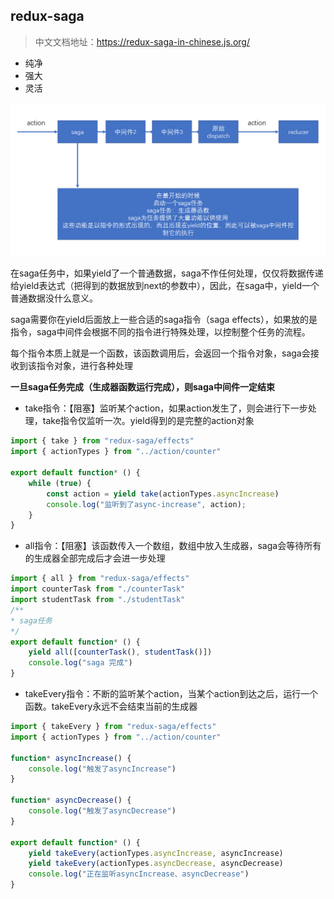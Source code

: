 ## redux-saga

> 中文文档地址：https://redux-saga-in-chinese.js.org/

- 纯净
- 强大
- 灵活

![](../images/2019-08-27-09-35-12.png)

在saga任务中，如果yield了一个普通数据，saga不作任何处理，仅仅将数据传递给yield表达式（把得到的数据放到next的参数中），因此，在saga中，yield一个普通数据没什么意义。

saga需要你在yield后面放上一些合适的saga指令（saga effects），如果放的是指令，saga中间件会根据不同的指令进行特殊处理，以控制整个任务的流程。

每个指令本质上就是一个函数，该函数调用后，会返回一个指令对象，saga会接收到该指令对象，进行各种处理

**一旦saga任务完成（生成器函数运行完成），则saga中间件一定结束**

- take指令：【阻塞】监听某个action，如果action发生了，则会进行下一步处理，take指令仅监听一次。yield得到的是完整的action对象
```js
import { take } from "redux-saga/effects"
import { actionTypes } from "../action/counter"

export default function* () {
    while (true) {
        const action = yield take(actionTypes.asyncIncrease)
        console.log("监听到了async-increase", action);
    }
}
```
- all指令：【阻塞】该函数传入一个数组，数组中放入生成器，saga会等待所有的生成器全部完成后才会进一步处理
```js
import { all } from "redux-saga/effects"
import counterTask from "./counterTask"
import studentTask from "./studentTask"
/**
* saga任务
*/
export default function* () {
    yield all([counterTask(), studentTask()])
    console.log("saga 完成")
}
```
- takeEvery指令：不断的监听某个action，当某个action到达之后，运行一个函数。takeEvery永远不会结束当前的生成器
```js
import { takeEvery } from "redux-saga/effects"
import { actionTypes } from "../action/counter"

function* asyncIncrease() {
    console.log("触发了asyncIncrease")
}

function* asyncDecrease() {
    console.log("触发了asyncDecrease")
}

export default function* () {
    yield takeEvery(actionTypes.asyncIncrease, asyncIncrease)
    yield takeEvery(actionTypes.asyncDecrease, asyncDecrease)
    console.log("正在监听asyncIncrease、asyncDecrease")
}
```